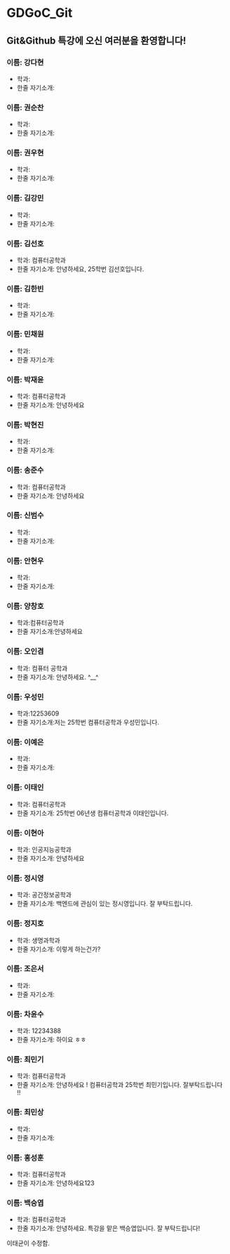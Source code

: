 # GDGoC_Git

## Git&Github 특강에 오신 여러분을 환영합니다!

### 이름: 강다현
- 학과:
- 한줄 자기소개:

### 이름: 권순찬
- 학과:
- 한줄 자기소개:

### 이름: 권우현
- 학과:
- 한줄 자기소개:

### 이름: 김강민
- 학과:
- 한줄 자기소개:

### 이름: 김선호
- 학과: 컴퓨터공학과
- 한줄 자기소개: 안녕하세요, 25학번 김선호입니다.

### 이름: 김한빈
- 학과:
- 한줄 자기소개:

### 이름: 민채원
- 학과:
- 한줄 자기소개:

### 이름: 박재윤
- 학과: 컴퓨터공학과
- 한줄 자기소개: 안녕하세요

### 이름: 박현진
- 학과:
- 한줄 자기소개:

### 이름: 송준수
- 학과: 컴퓨터공학과
- 한줄 자기소개: 안녕하세요

### 이름: 신범수
- 학과:
- 한줄 자기소개:

### 이름: 안현우
- 학과:
- 한줄 자기소개:

### 이름: 양창호
- 학과:컴퓨터공학과
- 한줄 자기소개:안녕하세요

### 이름: 오인겸
- 학과: 컴퓨터 공학과
- 한줄 자기소개: 안녕하세요. ^__^

### 이름: 우성민
- 학과:12253609
- 한줄 자기소개:저는 25학번 컴퓨터공학과 우성민입니다.

### 이름: 이예은
- 학과:
- 한줄 자기소개:

### 이름: 이태인
- 학과: 컴퓨터공학과
- 한줄 자기소개: 25학번 06년생 컴퓨터공학과 이태인입니다.

### 이름: 이현아
- 학과: 인공지능공학과
- 한줄 자기소개: 안녕하세요

### 이름: 정시영
- 학과: 공간정보공학과
- 한줄 자기소개: 백엔드에 관심이 있는 정시영입니다. 잘 부탁드립니다.

### 이름: 정지호
- 학과: 생명과학과
- 한줄 자기소개: 이렇게 하는건가?

### 이름: 조은서
- 학과:
- 한줄 자기소개:

### 이름: 차윤수
- 학과: 12234388
- 한줄 자기소개: 하이요 ㅎㅎ

### 이름: 최민기
- 학과: 컴퓨터공학과
- 한줄 자기소개: 안녕하세요 ! 컴퓨터공학과 25학번 최민기입니다. 잘부탁드립니다 !!

### 이름: 최민상
- 학과:
- 한줄 자기소개:

### 이름: 홍성훈
- 학과: 컴퓨터공학과
- 한줄 자기소개: 안녕하세요123

### 이름: 백승엽
- 학과: 컴퓨터공학과
- 한줄 자기소개: 안녕하세요. 특강을 맡은 백승엽입니다. 잘 부탁드립니다!

이태균이 수정함.
